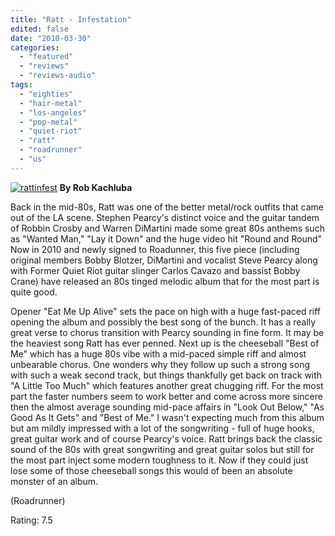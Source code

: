 ```yaml
---
title: "Ratt - Infestation"
edited: false
date: "2010-03-30"
categories:
  - "featured"
  - "reviews"
  - "reviews-audio"
tags:
  - "eighties"
  - "hair-metal"
  - "los-angeles"
  - "pop-metal"
  - "quiet-riot"
  - "ratt"
  - "roadrunner"
  - "us"
---
```


[![rattinfest](http://www.hellbound.ca/wp-content/uploads/2010/03/rattinfest-300x300.jpg "rattinfest")](http://www.hellbound.ca/wp-content/uploads/2010/03/rattinfest.jpg) **By Rob Kachluba**

Back in the mid-80s, Ratt was one of the better metal/rock outfits that came out of the LA scene. Stephen Pearcy's distinct voice and the guitar tandem of Robbin Crosby and Warren DiMartini made some great 80s anthems such as "Wanted Man," "Lay it Down" and the huge video hit "Round and Round" Now in 2010 and newly signed to Roadunner, this five piece (including original members Bobby Blotzer, DiMartini and vocalist Steve Pearcy along with Former Quiet Riot guitar slinger Carlos Cavazo and bassist Bobby Crane) have released an 80s tinged melodic album that for the most part is quite good.

Opener "Eat Me Up Alive" sets the pace on high with a huge fast-paced riff opening the album and possibly the best song of the bunch. It has a really great verse to chorus transition with Pearcy sounding in fine form. It may be the heaviest song Ratt has ever penned. Next up is the cheeseball "Best of Me" which has a huge 80s vibe with a mid-paced simple riff and almost unbearable chorus. One wonders why they follow up such a strong song with such a weak second track, but things thankfully get back on track with "A Little Too Much" which features another great chugging riff. For the most part the faster numbers seem to work better and come across more sincere then the almost average sounding mid-pace affairs in "Look Out Below," "As Good As It Gets" and "Best of Me." I wasn't expecting much from this album but am mildly impressed with a lot of the songwriting - full of huge hooks, great guitar work and of course Pearcy's voice. Ratt brings back the classic sound of the 80s with great songwriting and great guitar solos but still for the most part inject some modern toughness to it. Now if they could just lose some of those cheeseball songs this would of been an absolute monster of an album.

(Roadrunner)

Rating: 7.5
